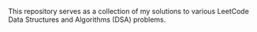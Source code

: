 This repository serves as a collection of my solutions to various LeetCode Data Structures and Algorithms (DSA) problems.
